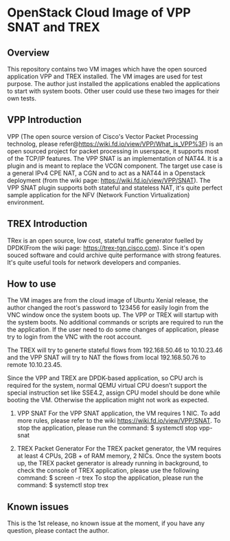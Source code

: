# OpenStack Cloud Image of VPP SNAT and TREX

## Overview
This repository contains two VM images which have the open sourced application VPP and TREX installed. The VM images are used for test purpose.
The author just installed the applications enabled the applications to start with system boots. Other user could use these two images for their
own tests.

## VPP Introduction
VPP (The open source version of Cisco's Vector Packet Processing technolog, please refer@https://wiki.fd.io/view/VPP/What_is_VPP%3F) is an open
sourced project for packet processing in userspace, it supports most of the TCP/IP features. 
The VPP SNAT is an implementation of NAT44. It is a plugin and is meant to replace the VCGN component. The target use case is a general IPv4 CPE
NAT, a CGN and to act as a NAT44 in a Openstack deployment (from the wiki page: https://wiki.fd.io/view/VPP/SNAT). The VPP SNAT plugin supports
both stateful and stateless NAT, it's quite perfect sample application for the NFV (Network Function Virtualization) environment.

## TREX Introduction
TRex is an open source, low cost, stateful traffic generator fuelled by DPDK(From the wiki page: https://trex-tgn.cisco.com). Since it's open
souced software and could archive quite performance with strong features. It's quite useful tools for network developers and companies.

## How to use
The VM images are from the cloud image of Ubuntu Xenial release, the author changed the root's password to 123456 for easily login from the VNC
window once the system boots up. The VPP or TREX will startup with the system boots. No additional commands or scripts are required to run the
the application. If the user need to do some changes of application, please try to login from the VNC with the root account.

The TREX will try to generte stateful flows from 192.168.50.46 to 10.10.23.46 and the VPP SNAT will try to NAT the flows from local 192.168.50.76
to remote 10.10.23.45. 

Since the VPP and TREX are DPDK-based application, so CPU arch is required for the system, normal QEMU virtual CPU doesn’t support the special
instruction set like SSE4.2, assign CPU model should be done while booting the VM. Otherwise the application might not work as expected.

1.  VPP SNAT
For the VPP SNAT application, the VM requires 1 NIC. To add more rules, please refer to the wiki https://wiki.fd.io/view/VPP/SNAT. 
To stop the application, please run the command:
$ systemctl stop vpp-snat

2.	TREX Packet Generator
For the TREX packet generator, the VM requires at least 4 CPUs, 2GB + of RAM memory, 2 NICs. Once the system boots up, the TREX packet generator is
already running in background, to check the console of TREX application, please use the following command:
$ screen -r trex
To stop the application, please run the command:
$ systemctl stop trex

## Known issues
This is the 1st release, no known issue at the moment, if you have any question, please contact the author.
